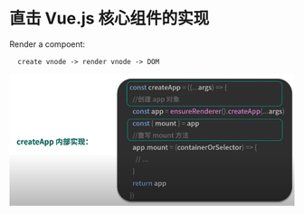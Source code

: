# 直击 Vue.js 核心组件的实现
Render a compoent:
```
  create vnode -> render vnode -> DOM
```
![](./createApp.png)